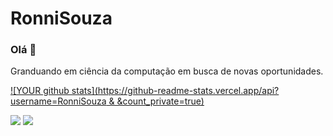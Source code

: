 # RonniSouza


### Olá 👋
Granduando em ciência da computação em busca de novas oportunidades.

[ ![YOUR github stats](https://github-readme-stats.vercel.app/api?username=RonniSouza & &count_private=true)](https://github.com/RonniSouza)


[<img src="https://img.shields.io/badge/linkedin-%230077B5.svg?&style=for-the-badge&logo=linkedin&logoColor=white" />](https://www.linkedin.com/in/ronni-souza/) [<img src = "https://img.shields.io/badge/instagram-%23E4405F.svg?&style=for-the-badge&logo=instagram&logoColor=white">](https://www.instagram.com/ronnisouza/) 
